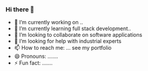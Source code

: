 ### Hi there 👋
- 🔭 I’m currently working on ..
- 🌱 I’m currently learning full stack development..
- 👯 I’m looking to collaborate on software applications
- 🤔 I’m looking for help with industrial experts
- 📫 How to reach me: ...  see my portfolio
- 😄 Pronouns: .......
- ⚡ Fun fact: .......

